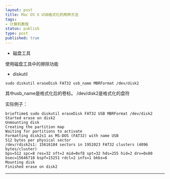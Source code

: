 ```yaml
--- 
layout: post
title: Mac OS X USB格式化的两种方法
tags: 
- 计算机教程
status: publish
type: post
published: true
---
```

- 磁盘工具

使用磁盘工具中的擦除功能

- diskutil

````
sudo diskutil eraseDisk FAT32 usb_name MBRFormat /dev/disk2
````
其中usb_name是格式化后的卷标。
<more>
/dev/disk2是格式化的盘符

实际例子：
````
brieftime$ sudo diskutil eraseDisk FAT32 USB MBRFormat /dev/disk2
Started erase on disk2
Unmounting disk
Creating the partition map
Waiting for partitions to activate
Formatting disk2s1 as MS-DOS (FAT32) with name USB
512 bytes per physical sector
/dev/rdisk2s1: 15616184 sectors in 1952023 FAT32 clusters (4096 bytes/cluster)
bps=512 spc=8 res=32 nft=2 mid=0xf8 spt=32 hds=255 hid=2 drv=0x80 bsec=15646718 bspf=15251 rdcl=2 infs=1 bkbs=6
Mounting disk
Finished erase on disk2
````
---
